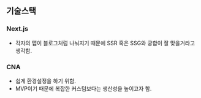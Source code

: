 ## 기술스택

### Next.js

- 각자의 맵이 블로그처럼 나눠지기 때문에 SSR 혹은 SSG와 궁합이 잘 맞을거라고 생각함.

### CNA

- 쉽게 환경설정을 하기 위함.
- MVP이기 때문에 복잡한 커스텀보다는 생산성을 높이고자 함.
